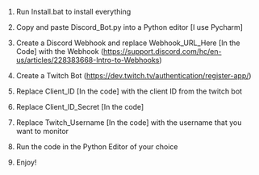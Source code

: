 1. Run Install.bat to install everything

2. Copy and paste Discord_Bot.py into a Python editor [I use Pycharm]

3. Create a Discord Webhook and replace Webhook_URL_Here [In the Code] with the Webhook (https://support.discord.com/hc/en-us/articles/228383668-Intro-to-Webhooks)

4. Create a Twitch Bot (https://dev.twitch.tv/authentication/register-app/)

5. Replace Client_ID [In the code] with the client ID from the twitch bot

6. Replace Client_ID_Secret [In the code]

7. Replace Twitch_Username [In the code] with the username that you want to monitor

8. Run the code in the Python Editor of your choice

9. Enjoy!
